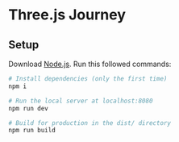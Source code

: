 # Three.js Journey

## Setup
Download [Node.js](https://nodejs.org/en/download/).
Run this followed commands:

``` bash
# Install dependencies (only the first time)
npm i

# Run the local server at localhost:8080
npm run dev

# Build for production in the dist/ directory
npm run build
```

